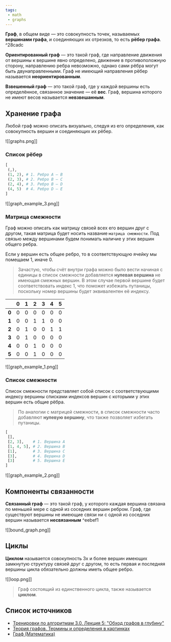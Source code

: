 ```yaml
---
tags:
 - math
 - graphs
---
```


**Граф**, в общем виде — это совокупность точек, называемых **вершинами графа**, и соединяющих их отрезков, то есть **рёбер графа**. ^28cadc

**Ориентированный граф** — это такой граф, где направление движения от вершины к вершине явно определено, движение в противоположную сторону, направлению ребра невозможно, однако сами рёбра могут быть двунаправленными. Граф не имеющий направления рёбер называется **неориентированным**.

**Взвешенный граф** — это такой граф, где у каждой вершины есть определённое, связанное значение — её **вес**. Граф, вершина которого не имеют весов называется **невзвешанным**.

## Хранение графа

Любой граф можно описать визуально, следуя из его определения, как совокупность вершин и соединяющих их рёбер.

![[graphs.png]]

### Список рёбер

```Python
[
 (,),
 (1, 2), # 1. Ребро A — B
 (2, 3), # 2. Ребро B — C
 (2, 4), # 3. Ребро B — D
 (4, 5)  # 4. Ребро D — E
]
```

![[graph_example_3.png]]

### Матрица смежности

Граф можно описать как матрицу связей всех его вершин друг с другом, такая матрица будет носить название `матрица смежности`. Под связью между вершинами будем понимать наличие у этих вершин общего ребра.

Если у вершин есть общее ребро, то в соответствующую ячейку мы помещаем 1, иначе 0.

> Зачастую, чтобы счёт внутри графа можно было вести начиная с единицы в список смежности добавляется **нулевая вершина** не имеющая смежных вершин. В этом случае первой вершине будет соответствовать индекс 1, что поможет избежать путаницы, поскольку номер вершины будет эквивалентен её индексу. 

|       | **0** | **1** | **2** | **3** | **4** | **5** |
| ----- | ----- | ----- | ----- | ----- | ----- | ----- |
| **0** | 0     | 0     | 0     | 0     | 0     | 0     |
| **1** | 0     | 0     | 1     | 1     | 0     | 0     |
| **2** | 0     | 1     | 0     | 0     | 1     | 1     |
| **3** | 0     | 1     | 0     | 0     | 0     | 0     |
| **4** | 0     | 0     | 1     | 0     | 0     | 0     |
| **5** | 0     | 0     | 1     | 0     | 0     | 0     |

![[graph_example_1.png]]

### Список смежности

Список смежности представляет собой список c соответствующими индексу вершины списками индексов вершин с которыми у этих вершин есть общие рёбра.

> По аналогии с матрицей смежности, в список смежности часто добавляют **нулевую вершину**, что также позволяет избегать путаницы.

```Python
[
 [],
 [2, 3],    # 1. Вершина A
 [1, 4, 5], # 2. Вершина B
 [1],       # 3. Вершина C
 [3],       # 4. Вершина D
 [3]        # 5. Вершина E
]
```

![[graph_example_2.png]]

## Компоненты связанности

**Связанный граф** — это такой граф, у которого каждая вершина связана по меньшей мере с одной из соседних вершин ребром. Граф, где существуют вершины не имеющие связи 
ни с одной из соседних вершин называется **несвязанным** ^eebef1

![[bound_graph.png]]

## Циклы

**Циклом** называется совокупность 3х и более вершин имеющих замкнутую структуру связей друг с другом, то есть первая и последняя вершины цикла обязательно должны иметь общее ребро.

![[loop.png]]

> Граф состоящий из единственного цикла, также называется **циклом**. 

## Список источников

- [Тренировки по алгоритмам 3.0. Лекция 5: "Обход графов в глубину"](https://www.youtube.com/live/0YjdZlgf9Ig?feature=share)
- [Теория графов. Термины и определения в картинках](https://habr.com/ru/company/otus/blog/568026/)
- [Граф (Математика)](https://ru.wikipedia.org/wiki/Граф_(математика))